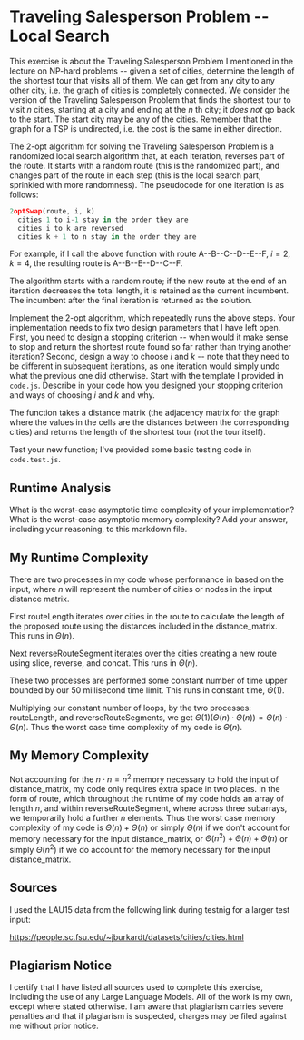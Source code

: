# Traveling Salesperson Problem -- Local Search

This exercise is about the Traveling Salesperson Problem I mentioned in the
lecture on NP-hard problems -- given a set of cities, determine the length of
the shortest tour that visits all of them. We can get from any city to any other
city, i.e. the graph of cities is completely connected. We consider the version
of the Traveling Salesperson Problem that finds the shortest tour to visit $n$
cities, starting at a city and ending at the $n$ th city; it *does not* go
back to the start. The start city may be any of the cities. Remember that the
graph for a TSP is undirected, i.e. the cost is the same in either direction.

The 2-opt algorithm for solving the Traveling Salesperson Problem is a
randomized local search algorithm that, at each iteration, reverses part of the
route. It starts with a random route (this is the randomized part), and changes
part of the route in each step (this is the local search part, sprinkled with
more randomness). The pseudocode for one iteration is as follows:

```javascript
2optSwap(route, i, k)
  cities 1 to i-1 stay in the order they are
  cities i to k are reversed
  cities k + 1 to n stay in the order they are
```

For example, if I call the above function with route A--B--C--D--E--F, $i=2$,
$k=4$, the resulting route is A--B--E--D--C--F.

The algorithm starts with a random route; if the new route at the end of an
iteration decreases the total length, it is retained as the current incumbent.
The incumbent after the final iteration is returned as the solution.

Implement the 2-opt algorithm, which repeatedly runs the above steps. Your
implementation needs to fix two design parameters that I have left open. First,
you need to design a stopping criterion -- when would it make sense to stop and
return the shortest route found so far rather than trying another iteration?
Second, design a way to choose $i$ and $k$ -- note that they need to be
different in subsequent iterations, as one iteration would simply undo what
the previous one did otherwise. Start with the template I provided in `code.js`.
Describe in your code how you designed your stopping criterion and ways of
choosing $i$ and $k$ and why.

The function takes a distance matrix (the adjacency matrix for the graph where
the values in the cells are the distances between the corresponding cities) and
returns the length of the shortest tour (not the tour itself).

Test your new function; I've provided some basic testing code in `code.test.js`.

## Runtime Analysis

What is the worst-case asymptotic time complexity of your implementation? What
is the worst-case asymptotic memory complexity? Add your answer, including your
reasoning, to this markdown file.

## My Runtime Complexity  

There are two processes in my code whose performance in based on the input,
where $n$ will represent the number of cities or nodes in the input distance
matrix.  

First routeLength iterates over cities in the route to calculate the length of
the proposed route using the distances included in the distance_matrix. This
runs in $\Theta(n)$.  

Next reverseRouteSegment iterates over the cities creating a new route using
slice, reverse, and concat. This runs in $\Theta(n)$.  

These two processes are performed some constant number of time upper bounded by
our 50 millisecond time limit. This runs in constant time, $\Theta(1)$.  

Multiplying our constant number of loops, by the two processes: routeLength, and
reverseRouteSegments, we get $\Theta(1)(\Theta(n) \cdot \Theta(n)) = \Theta(n)
\cdot \Theta(n)$. Thus the worst case time complexity of my code is $\Theta(n)$.  

## My Memory Complexity  

Not accounting for the $n \cdot n = n^2$ memory necessary to hold the input of
distance_matrix, my code only requires extra space in two places. In the form of
route, which throughout the runtime of my code holds an array of length $n$, and
within reverseRouteSegment, where across three subarrays, we temporarily hold a
further $n$ elements. Thus the worst case memory complexity of my code is
$\Theta(n) + \Theta(n)$ or simply $\Theta(n)$ if we don't account for memory
necessary for the input distance_matrix, or $\Theta(n^2) + \Theta(n) +
\Theta(n)$ or simply $\Theta(n^2)$ if we do account for the memory necessary for
the input distance_matrix.  

## Sources  

I used the LAU15 data from the following link during testnig for a larger test
input:  

https://people.sc.fsu.edu/~jburkardt/datasets/cities/cities.html  

## Plagiarism Notice  

I certify that I have listed all sources used to complete this exercise, including the use of any Large Language Models. All of the work is my own, except where stated otherwise. I am aware that plagiarism carries severe penalties and that if plagiarism is suspected, charges may be filed against me without prior notice.  
